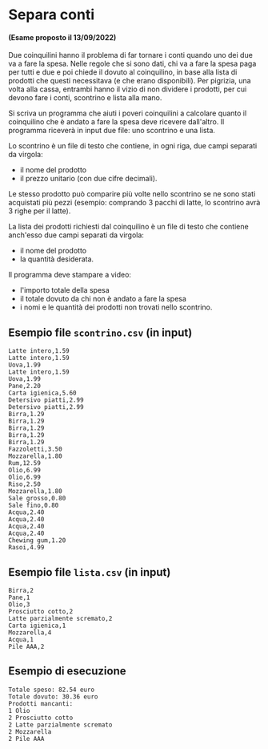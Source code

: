 # Separa conti

#### (Esame proposto il 13/09/2022)

Due coinquilini hanno il problema di far tornare i conti quando uno dei due va a fare la spesa. Nelle regole che si sono
dati, chi va a fare la spesa paga per tutti e due e poi chiede il dovuto al coinquilino, in base alla lista di prodotti
che questi necessitava (e che erano disponibili). Per pigrizia, una volta alla cassa, entrambi hanno il vizio di non
dividere i prodotti, per cui devono fare i conti, scontrino e lista alla mano.

Si scriva un programma che aiuti i poveri coinquilini a calcolare quanto il coinquilino che è andato a fare la spesa
deve ricevere dall'altro. Il programma riceverà in input due file: uno scontrino e una lista.

Lo scontrino è un file di testo che contiene, in ogni riga, due campi separati da virgola:

- il nome del prodotto
- il prezzo unitario (con due cifre decimali).

Le stesso prodotto può comparire più volte nello scontrino se ne sono stati acquistati più pezzi (esempio: comprando 3
pacchi di latte, lo scontrino avrà 3 righe per il latte).

La lista dei prodotti richiesti dal coinquilino è un file di testo che contiene anch'esso due campi separati da virgola:

- il nome del prodotto
- la quantità desiderata.

Il programma deve stampare a video:

- l'importo totale della spesa
- il totale dovuto da chi non è andato a fare la spesa
- i nomi e le quantità dei prodotti non trovati nello scontrino.


## Esempio file `scontrino.csv` (in input)

    Latte intero,1.59
    Latte intero,1.59
    Uova,1.99
    Latte intero,1.59
    Uova,1.99
    Pane,2.20
    Carta igienica,5.60
    Detersivo piatti,2.99
    Detersivo piatti,2.99
    Birra,1.29
    Birra,1.29
    Birra,1.29
    Birra,1.29
    Birra,1.29
    Fazzoletti,3.50
    Mozzarella,1.80
    Rum,12.59
    Olio,6.99
    Olio,6.99
    Riso,2.50
    Mozzarella,1.80
    Sale grosso,0.80
    Sale fino,0.80
    Acqua,2.40
    Acqua,2.40
    Acqua,2.40
    Acqua,2.40
    Chewing gum,1.20
    Rasoi,4.99

## Esempio file `lista.csv` (in input)

    Birra,2
    Pane,1
    Olio,3
    Prosciutto cotto,2
    Latte parzialmente scremato,2
    Carta igienica,1
    Mozzarella,4
    Acqua,1
    Pile AAA,2

## Esempio di esecuzione

    Totale speso: 82.54 euro
    Totale dovuto: 30.36 euro
    Prodotti mancanti:
    1 Olio
    2 Prosciutto cotto
    2 Latte parzialmente scremato
    2 Mozzarella
    2 Pile AAA
